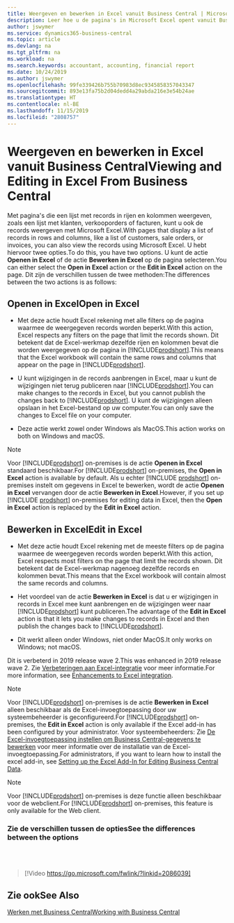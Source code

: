 ```yaml
---
title: Weergeven en bewerken in Excel vanuit Business Central | Microsoft Docs
description: Leer hoe u de pagina's in Microsoft Excel opent vanuit Business Central voor betere gegevensanalyse.
author: jswymer
ms.service: dynamics365-business-central
ms.topic: article
ms.devlang: na
ms.tgt_pltfrm: na
ms.workload: na
ms.search.keywords: accountant, accounting, financial report
ms.date: 10/24/2019
ms.author: jswymer
ms.openlocfilehash: 99fe339426b755b70983d8ec9345858357043347
ms.sourcegitcommit: 893e13fa75b2d04dedd4a29abda216e3e54b24ae
ms.translationtype: HT
ms.contentlocale: nl-BE
ms.lasthandoff: 11/15/2019
ms.locfileid: "2808757"
---
```

# <a name="viewing-and-editing-in-excel-from-business-central"></a><span data-ttu-id="5c4e4-103">Weergeven en bewerken in Excel vanuit Business Central</span><span class="sxs-lookup"><span data-stu-id="5c4e4-103">Viewing and Editing in Excel From Business Central</span></span>

<span data-ttu-id="5c4e4-104">Met pagina's die een lijst met records in rijen en kolommen weergeven, zoals een lijst met klanten, verkooporders of facturen, kunt u ook de records weergeven met Microsoft Excel.</span><span class="sxs-lookup"><span data-stu-id="5c4e4-104">With pages that display a list of records in rows and columns, like a list of customers, sale orders, or invoices, you can also view the records using Microsoft Excel.</span></span> <span data-ttu-id="5c4e4-105">U hebt hiervoor twee opties.</span><span class="sxs-lookup"><span data-stu-id="5c4e4-105">To do this, you have two options.</span></span> <span data-ttu-id="5c4e4-106">U kunt de actie **Openen in Excel** of de actie **Bewerken in Excel** op de pagina selecteren.</span><span class="sxs-lookup"><span data-stu-id="5c4e4-106">You can either select the **Open in Excel** action or the **Edit in Excel** action on the page.</span></span> <span data-ttu-id="5c4e4-107">Dit zijn de verschillen tussen de twee methoden:</span><span class="sxs-lookup"><span data-stu-id="5c4e4-107">The differences between the two actions is as follows:</span></span>  

## <a name="open-in-excel"></a><span data-ttu-id="5c4e4-108">Openen in Excel</span><span class="sxs-lookup"><span data-stu-id="5c4e4-108">Open in Excel</span></span>

- <span data-ttu-id="5c4e4-109">Met deze actie houdt Excel rekening met alle filters op de pagina waarmee de weergegeven records worden beperkt.</span><span class="sxs-lookup"><span data-stu-id="5c4e4-109">With this action, Excel respects any filters on the page that limit the records shown.</span></span> <span data-ttu-id="5c4e4-110">Dit betekent dat de Excel-werkmap dezelfde rijen en kolommen bevat die worden weergegeven op de pagina in [!INCLUDE[prodshort](includes/prodshort.md)].</span><span class="sxs-lookup"><span data-stu-id="5c4e4-110">This means that the Excel workbook will contain the same rows and columns that appear on the page in [!INCLUDE[prodshort](includes/prodshort.md)].</span></span>

- <span data-ttu-id="5c4e4-111">U kunt wijzigingen in de records aanbrengen in Excel, maar u kunt de wijzigingen niet terug publiceren naar [!INCLUDE[prodshort](includes/prodshort.md)].</span><span class="sxs-lookup"><span data-stu-id="5c4e4-111">You can make changes to the records in Excel, but you cannot publish the changes back to [!INCLUDE[prodshort](includes/prodshort.md)].</span></span> <span data-ttu-id="5c4e4-112">U kunt de wijzigingen alleen opslaan in het Excel-bestand op uw computer.</span><span class="sxs-lookup"><span data-stu-id="5c4e4-112">You can only save the changes to Excel file on your computer.</span></span> 

- <span data-ttu-id="5c4e4-113">Deze actie werkt zowel onder Windows als MacOS.</span><span class="sxs-lookup"><span data-stu-id="5c4e4-113">This action works on both on Windows and macOS.</span></span> 

> [!NOTE]
> <span data-ttu-id="5c4e4-114">Voor [!INCLUDE[prodshort](includes/prodshort.md)] on-premises is de actie **Openen in Excel** standaard beschikbaar.</span><span class="sxs-lookup"><span data-stu-id="5c4e4-114">For [!INCLUDE[prodshort](includes/prodshort.md)] on-premises, the **Open in Excel** action is available by default.</span></span> <span data-ttu-id="5c4e4-115">Als u echter [!INCLUDE [prodshort](includes/prodshort.md)] on-premises instelt om gegevens in Excel te bewerken, wordt de actie **Openen in Excel** vervangen door de actie **Bewerken in Excel**.</span><span class="sxs-lookup"><span data-stu-id="5c4e4-115">However, if you set up [!INCLUDE [prodshort](includes/prodshort.md)] on-premises for editing data in Excel, then the **Open in Excel** action is replaced by the **Edit in Excel** action.</span></span>

## <a name="edit-in-excel"></a><span data-ttu-id="5c4e4-116">Bewerken in Excel</span><span class="sxs-lookup"><span data-stu-id="5c4e4-116">Edit in Excel</span></span>

- <span data-ttu-id="5c4e4-117">Met deze actie houdt Excel rekening met de meeste filters op de pagina waarmee de weergegeven records worden beperkt.</span><span class="sxs-lookup"><span data-stu-id="5c4e4-117">With this action, Excel respects most filters on the page that limit the records shown.</span></span> <span data-ttu-id="5c4e4-118">Dit betekent dat de Excel-werkmap nagenoeg dezelfde records en kolommen bevat.</span><span class="sxs-lookup"><span data-stu-id="5c4e4-118">This means that the Excel workbook will contain almost the same records and columns.</span></span>

- <span data-ttu-id="5c4e4-119">Het voordeel van de actie **Bewerken in Excel** is dat u er wijzigingen in records in Excel mee kunt aanbrengen en de wijzigingen weer naar [!INCLUDE[prodshort](includes/prodshort.md)] kunt publiceren.</span><span class="sxs-lookup"><span data-stu-id="5c4e4-119">The advantage of the **Edit in Excel** action is that it lets you make changes to records in Excel and then publish the changes back to [!INCLUDE[prodshort](includes/prodshort.md)].</span></span>

- <span data-ttu-id="5c4e4-120">Dit werkt alleen onder Windows, niet onder MacOS.</span><span class="sxs-lookup"><span data-stu-id="5c4e4-120">It only works on Windows; not macOS.</span></span>

<span data-ttu-id="5c4e4-121">Dit is verbeterd in 2019 release wave 2.</span><span class="sxs-lookup"><span data-stu-id="5c4e4-121">This was enhanced in 2019 release wave 2.</span></span> <span data-ttu-id="5c4e4-122">Zie [Verbeteringen aan Excel-integratie](/dynamics365-release-plan/2019wave2/dynamics365-business-central/enhancements-excel-integration) voor meer informatie.</span><span class="sxs-lookup"><span data-stu-id="5c4e4-122">For more information, see [Enhancements to Excel integration](/dynamics365-release-plan/2019wave2/dynamics365-business-central/enhancements-excel-integration).</span></span>

> [!NOTE]
> <span data-ttu-id="5c4e4-123">Voor [!INCLUDE[prodshort](includes/prodshort.md)] on-premises is de actie **Bewerken in Excel** alleen beschikbaar als de Excel-invoegtoepassing door uw systeembeheerder is geconfigureerd.</span><span class="sxs-lookup"><span data-stu-id="5c4e4-123">For [!INCLUDE[prodshort](includes/prodshort.md)] on-premises, the **Edit in Excel** action is only available if the Excel add-in has been configured by your administrator.</span></span> <span data-ttu-id="5c4e4-124">Voor systeembeheerders: Zie [De Excel-invoegtoepassing instellen om Business Central-gegevens te bewerken](/dynamics365/business-central/dev-itpro/administration/configuring-excel-addin) voor meer informatie over de installatie van de Excel-invoegtoepassing.</span><span class="sxs-lookup"><span data-stu-id="5c4e4-124">For administrators, if you want to learn how to install the excel add-in, see [Setting up the Excel Add-In for Editing Business Central Data](/dynamics365/business-central/dev-itpro/administration/configuring-excel-addin).</span></span>

> [!NOTE]
> <span data-ttu-id="5c4e4-125">Voor [!INCLUDE[prodshort](includes/prodshort.md)] on-premises is deze functie alleen beschikbaar voor de webclient.</span><span class="sxs-lookup"><span data-stu-id="5c4e4-125">For [!INCLUDE[prodshort](includes/prodshort.md)] on-premises, this feature is only available for the Web client.</span></span>

### <a name="see-the-differences-between-the-options"></a><span data-ttu-id="5c4e4-126">Zie de verschillen tussen de opties</span><span class="sxs-lookup"><span data-stu-id="5c4e4-126">See the differences between the options</span></span> 
<br><br>  

> [!Video https://go.microsoft.com/fwlink/?linkid=2086039]

## <a name="see-also"></a><span data-ttu-id="5c4e4-127">Zie ook</span><span class="sxs-lookup"><span data-stu-id="5c4e4-127">See Also</span></span>
[<span data-ttu-id="5c4e4-128">Werken met Business Central</span><span class="sxs-lookup"><span data-stu-id="5c4e4-128">Working with Business Central</span></span>](ui-work-product.md)  
